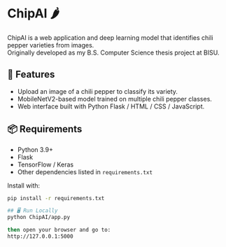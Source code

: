 # ChipAI 🌶️

ChipAI is a web application and deep learning model that identifies chili pepper varieties from images.  
Originally developed as my B.S. Computer Science thesis project at BISU.

## 🚀 Features
- Upload an image of a chili pepper to classify its variety.
- MobileNetV2-based model trained on multiple chili pepper classes.
- Web interface built with Python Flask / HTML / CSS / JavaScript.

## 📦 Requirements
- Python 3.9+
- Flask
- TensorFlow / Keras
- Other dependencies listed in `requirements.txt`

Install with:

```bash
pip install -r requirements.txt

## 🖥️ Run Locally
python ChipAI/app.py

then open your browser and go to:
http://127.0.0.1:5000
